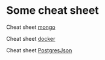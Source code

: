 # Some cheat sheet


Cheat sheet [mongo](./mongo.md)

Cheat sheet [docker](./docker.md)

Cheat sheet [PostgresJson](./postgres-json.html)
